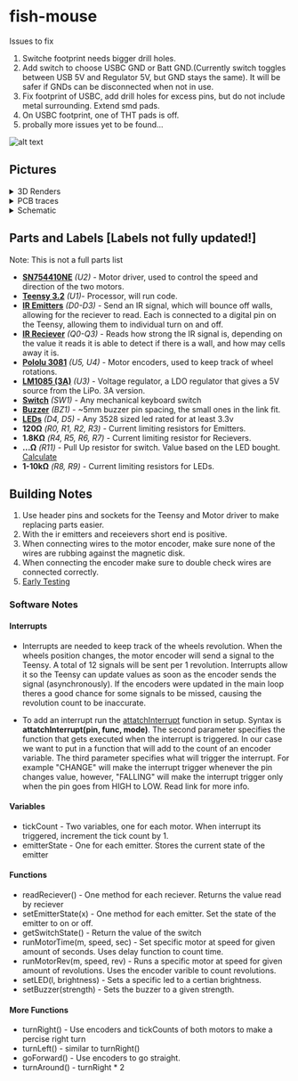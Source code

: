 # fish-mouse

Issues to fix
1. Switche footprint needs bigger drill holes.
1. Add switch to choose USBC GND or Batt GND.(Currently switch toggles between USB 5V and Regulator 5V, but GND stays the same). It will be safer if GNDs can be disconnected when not in use.
1. Fix footprint of USBC, add drill holes for excess pins, but do not include metal surrounding. Extend smd pads.
1. On USBC footprint, one of THT pads is off.
1. probally more issues yet to be found...

![alt text](https://i.gyazo.com/5686d401e48108f4981c156de8899109.jpg "top")

<h2> Pictures </h2>
<details><summary> 3D Renders </summary> 
 
![alt text](https://i.gyazo.com/e77168a4619b628cfedec8a1f364aaf0.png "top")
![alt text](https://i.gyazo.com/c8c2ac69ebd2ae9f82ab681595781440.png "wo components")
</details>

<details><summary> PCB traces </summary> 
  
![alt text](https://i.gyazo.com/5c6fd6a8261336d81391e4fb3ab51d00.png "pcb traces")
</details>

<details><summary> Schematic </summary> 
  
![alt text](https://i.gyazo.com/89efa0ac9cc537552984ef675a00df28.png "schematic")
</details>

<h2> Parts and Labels [Labels not fully updated!] </h2>

Note: This is not a full parts list
* [__SN754410NE__](https://www.digikey.com/product-detail/en/texas-instruments/SN754410NE/296-9911-5-ND/380180) _(U2)_ - Motor driver, used to control the speed and direction of the two motors.
* [__Teensy 3.2__](https://www.pjrc.com/teensy/teensy31.html) _(U1)_- Processor, will run code.
* [__IR Emitters__]() _(D0-D3)_ - Send an IR signal, which will bounce off walls, allowing for the reciever to read. Each is connected to a digital pin on the Teensy, allowing them to individual turn on and off.
* [__IR Reciever__]() _(Q0-Q3)_ - Reads how strong the IR signal is, depending on the value it reads it is able to detect if there is a wall, and how may cells away it is.
* [__Pololu 3081__](https://www.pololu.com/product/3081) _(U5, U4)_ - Motor encoders, used to keep track of wheel rotations.
* [__LM1085 (3A)__](http://www.ti.com/product/LM1085) _(U3)_ - Voltage regulator, a LDO regulator that gives a 5V source from the LiPo. 3A version.
* [__Switch__](http://www.google.com/search?q=mechanical+keyboard+switch) _(SW1)_ - Any mechanical keyboard switch
* [__Buzzer__](https://www.amazon.com/BETAFPV-Terminals-Electronic-Continuous-12X9-5mm/dp/B073RH8TQK) _(BZ1)_ - ~5mm buzzer pin spacing, the small ones in the link fit.
* [__LEDs__](http://www.google.com/search?q=3528+smd+led) _(D4, D5)_ - Any 3528 sized led rated for at least 3.3v
* __120Ω__ _(R0, R1, R2, R3)_ - Current limiting resistors for Emitters.
* __1.8KΩ__ _(R4, R5, R6, R7)_ - Current limiting resistor for Recievers.
* __...Ω__ _(R11)_ - Pull Up resistor for switch. Value based on the LED bought. [Calculate](http://www.ohmslawcalculator.com/led-resistor-calculator)
* __1-10kΩ__ _(R8, R9)_ - Current limiting resistors for LEDs.

<h2> Building Notes </h2>

1. Use header pins and sockets for the Teensy and Motor driver to make replacing parts easier.
1. With the ir emitters and receievers short end is positive.
1. When connecting wires to the motor encoder, make sure none of the wires are rubbing against the magnetic disk.
1. When connecting the encoder make sure to double check wires are connected correctly.
1. [Early Testing](https://github.com/lowj/micromouse-team/wiki/Meetings)

### Software Notes

#### Interrupts

* Interrupts are needed to keep track of the wheels revolution. When the wheels position changes, the motor encoder will send a signal to the Teensy. A total of 12 signals will be sent per 1 revolution. Interrupts allow it so the Teensy can update values as soon as the encoder sends the signal (asynchronously). If the encoders were updated in the main loop theres a good chance for some signals to be missed, causing the revolution count to be inaccurate.   

* To add an interrupt run the [attatchInterrupt](https://www.arduino.cc/reference/en/language/functions/external-interrupts/attachinterrupt/) function in setup. Syntax is **attatchInterrupt(pin, func, mode)**. The second parameter specifies the function that gets executed when the interrupt is triggered. In our case we want to put in a function that will add to the count of an encoder variable. The third parameter specifies what will trigger the interrupt. For example "CHANGE" will make the interrupt trigger whenever the pin changes value, however, "FALLING" will make the interrupt trigger only when the pin goes from HIGH to LOW. Read link for more info.

#### Variables

* tickCount - Two variables, one for each motor. When interrupt its triggered, increment the tick count by 1.
* emitterState - One for each emitter. Stores the current state of the emitter

#### Functions

* readReciever() - One method for each reciever. Returns the value read by reciever
* setEmitterState(x) - One method for each emitter. Set the state of the emitter to on or off.
* getSwitchState() - Return the value of the switch
* runMotorTime(m, speed, sec) - Set specific motor at speed for given amount of seconds. Uses delay function to count time.
* runMotorRev(m, speed, rev) - Runs a specific motor at speed for given amount of revolutions. Uses the encoder varible to count revolutions.
* setLED(l, brightness) - Sets a specific led to a certian brightness.
* setBuzzer(strength) - Sets the buzzer to a given strength.

#### More Functions
* turnRight() - Use encoders and tickCounts of both motors to make a percise right turn
* turnLeft() - similar to turnRight()
* goForward() - Use encoders to go straight.
* turnAround() - turnRight * 2


